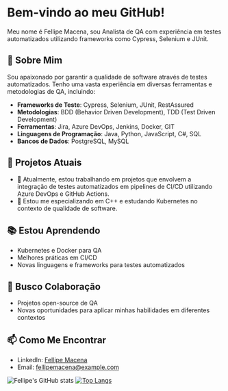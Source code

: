# Bem-vindo ao meu GitHub!

Meu nome é Fellipe Macena, sou Analista de QA com experiência em testes automatizados utilizando frameworks como Cypress, Selenium e JUnit.

## 🚀 Sobre Mim

Sou apaixonado por garantir a qualidade de software através de testes automatizados. Tenho uma vasta experiência em diversas ferramentas e metodologias de QA, incluindo:

- **Frameworks de Teste**: Cypress, Selenium, JUnit, RestAssured
- **Metodologias**: BDD (Behavior Driven Development), TDD (Test Driven Development)
- **Ferramentas**: Jira, Azure DevOps, Jenkins, Docker, GIT
- **Linguagens de Programação**: Java, Python, JavaScript, C#, SQL
- **Bancos de Dados**: PostgreSQL, MySQL

## 💼 Projetos Atuais

- 🔭 Atualmente, estou trabalhando em projetos que envolvem a integração de testes automatizados em pipelines de CI/CD utilizando Azure DevOps e GitHub Actions.
- 🌱 Estou me especializando em C++ e estudando Kubernetes no contexto de qualidade de software.

## 📚 Estou Aprendendo

- Kubernetes e Docker para QA
- Melhores práticas em CI/CD
- Novas linguagens e frameworks para testes automatizados

## 🤝 Busco Colaboração

- Projetos open-source de QA
- Novas oportunidades para aplicar minhas habilidades em diferentes contextos

## 📫 Como Me Encontrar

- LinkedIn: [Fellipe Macena](https://www.linkedin.com/in/fellipemacena)
- Email: fellipemacena@example.com

![Fellipe's GitHub stats](https://github-readme-stats.vercel.app/api?username=fellipemacena&show_icons=true&theme=tokyonight)
[![Top Langs](https://github-readme-stats.vercel.app/api/top-langs/?username=fellipemacena&layout=compact&theme=tokyonight)](https://github.com/anuraghazra/github-readme-stats)
